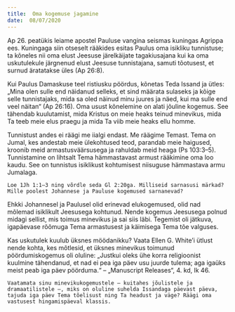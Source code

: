 ```yaml
---
title:  Oma kogemuse jagamine
date:  08/07/2020
---
```


Ap 26. peatükis leiame apostel Pauluse vangina seismas kuningas Agrippa ees. Kuningaga siin otseselt rääkides esitas Paulus oma isikliku tunnistuse; ta kõneles nii oma elust Jeesuse järelkäijate tagakiusajana kui ka oma uskutulekule järgnenud elust Jeesuse tunnistajana, samuti tõotusest, et surnud äratatakse üles (Ap 26:8).

Kui Paulus Damaskuse teel ristiusku pöördus, kõnetas Teda Issand ja ütles: „Mina olen sulle end näidanud selleks, et sind määrata sulaseks ja kõige selle tunnistajaks, mida sa oled näinud minu juures ja näed, kui ma sulle end veel näitan“ (Ap 26:16). Oma usust kõnelemine on alati jõuline kogemus. See tähendab kuulutamist, mida Kristus on meie heaks teinud minevikus, mida Ta teeb meie elus praegu ja mida Ta viib meie heaks ellu homme.

Tunnistust andes ei räägi me iialgi endast. Me räägime Temast. Tema on Jumal, kes andestab meie ülekohtused teod, parandab meie haigused, kroonib meid armastusväärsusega ja rahuldab meid heaga (Ps 103:3–5). Tunnistamine on lihtsalt Tema hämmastavast armust rääkimine oma loo kaudu. See on tunnistus isiklikust kohtumisest niisuguse hämmastava armu Jumalaga.

`Loe 1Jh 1:1–3 ning võrdle seda Gl 2:20ga. Milliseid sarnasusi märkad? Mille poolest Johannese ja Pauluse kogemused sarnanevad?`

Ehkki Johannesel ja Paulusel olid erinevad elukogemused, olid nad mõlemad isiklikult Jeesusega kohtunud. Nende kogemus Jeesusega polnud midagi sellist, mis toimus minevikus ja sai siis läbi. Tegemist oli jätkuva, igapäevase rõõmuga Tema armastusest ja käimisega Tema tõe valguses.

Kas uskutulek kuulub üksnes möödanikku? Vaata Ellen G. White’i ütlust nende kohta, kes mõtlesid, et üksnes minevikus toimunud pöördumiskogemus oli oluline: „Justkui oleks ühe korra religioonist kuulmine tähendanud, et nad ei pea iga päev usu juurde tulema; aga igaüks meist peab iga päev pöörduma.“ – „Manus­cript Releases“, 4. kd, lk 46.

`Vaatamata sinu minevikukogemustele – kuitahes jõulistele ja dramaatilistele –, miks on oluline suhelda Issandaga päevast päeva, tajuda iga päev Tema tõelisust ning Ta headust ja väge? Räägi oma vastusest hingamispäeval klassis.`
